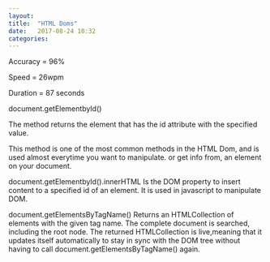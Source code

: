 ```yaml
---
layout: 
title:  "HTML Doms"
date:   2017-08-24 10:32
categories: 
---	
```

Accuracy = 96%

Speed = 26wpm

Duration = 87 seconds

document.getElementbyId()

The method returns the element that has the id attribute with the specified value.

This method is one of the most common methods in the HTML Dom, and is used almost everytime you want to manipulate. or get info from, an element on your document.

document.getElementbyId().innerHTML
Is the DOM property to insert content to a specified id of an element. It is used in javascript to manipulate DOM.

document.getElementsByTagName()
Returns an HTMLCollection of elements with the given tag name. The complete document is searched, including the root node. The returned HTMLCollection is live,meaning that it updates itself automatically to stay in sync with the DOM tree without having to call document.getElementsByTagName() again.
